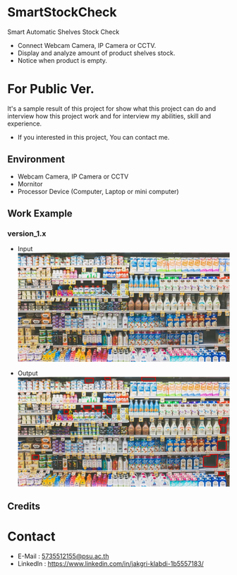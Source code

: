 # SmartStockCheck
Smart Automatic Shelves Stock Check 
- Connect Webcam Camera, IP Camera or CCTV.
- Display and analyze amount of product shelves stock.
- Notice when product is empty.

# For Public Ver.
It's a sample result of this project for show what this project can do and interview how this project work 
 and for interview my abilities, skill and experience.


 - If you interested in this project, You can contact me.

## Environment
- Webcam Camera, IP Camera or CCTV
- Mornitor
- Processor Device (Computer, Laptop or mini computer)


## Work Example
### version_1.x
 - Input
 ![v_one_input](./ImgTools/v_one_input.jpg)
 
 - Output
 ![v_one_result](./ImgTools/v_one_output.jpg)
 

## Credits

 # Contact 
 - E-Mail : 5735512155@psu.ac.th
 - LinkedIn : https://www.linkedin.com/in/jakgri-klabdi-1b5557183/
